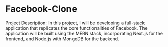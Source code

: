 # Facebook-Clone
Project Description: In this project, I will be developing a full-stack application that replicates the core functionalities of Facebook. The application will be built using the MERN stack, incorporating Next.js for the frontend, and Node.js with MongoDB for the backend.
